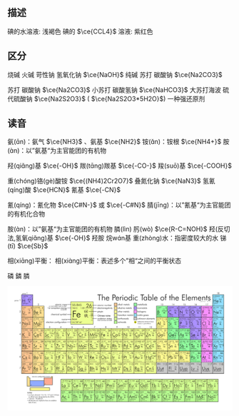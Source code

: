 ## 描述

碘的水溶液: 浅褐色
碘的 $\ce{CCL4}$ 溶液: 紫红色
## 区分

烧碱 火碱 苛性钠 氢氧化钠 $\ce{NaOH}$
纯碱 苏打 碳酸钠 $\ce{Na2CO3}$

苏打 碳酸钠 $\ce{Na2CO3}$
小苏打 碳酸氢钠 $\ce{NaHCO3}$
大苏打海波 硫代硫酸钠 $\ce{Na2S2O3}$ ( $\ce{Na2S2O3*5H2O}$) 一种强还原剂
## 读音
氨(ɑ̄n)：氨气 $\ce{NH3}$ 、氨基 $\ce{NH2}$ 
铵(ɑ̌n)：铵根 $\ce{NH4+}$ 
胺(ɑ̀n)：以”氨基“为主官能团的有机物

羟(qiɑ̌ng)基 $\ce{-OH}$ 
羰(tɑ̄ng)羰基 $\ce{-CO-}$ 
羧(suō)基 $\ce{-COOH}$ 

重(chóng)铬(gè)酸铵 $\ce{(NH4)2Cr2O7}$ 
叠氮化钠 $\ce{NaN3}$ 
氢氰(qíng)酸 $\ce{HCN}$ 
氰基 $\ce{-CN}$ 

氰(qíng)：氰化物 $\ce{C#N-}$ 或  $\ce{-C#N}$ 
腈(jīng)：以”氰基“为主官能团的有机化合物

胺(ɑ̀n)：以”氨基“为主官能团的有机物
膦(lìn)
肟(wò) $\ce{R-C=NOH}$ 
羟(反切法,氢氧qiɑ̌ng)基 $\ce{-OH}$ 羟胺
烷wɑ́n基
重(zhòng)水：指密度较大的水
锑(tī) $\ce{Sb}$ 

相(xiɑ̄ng)平衡：
相(xiɑ̀ng)平衡：表述多个”相“之间的平衡状态

磷
鏻
膦




![Pasted image 20240831230722](高中/物质及其变化/assets/Pasted%20image%2020240831230722.png)
